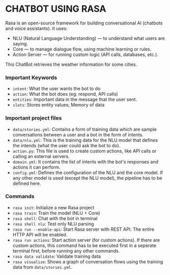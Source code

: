 # CHATBOT USING RASA

Rasa is an open-source framework for building conversational AI (chatbots and voice assistants). It uses:

- NLU (Natural Language Understanding) — to understand what users are saying.
- Core — to manage dialogue flow, using machine learning or rules.
- Action Server — for running custom logic (API calls, databases, etc.).

This ChatBot retrieves the weather information for some cities.

### Important Keywords

- `intent`: What the user wants the bot to do
- `action`: What the bot does (eg: respond, API calls)
- `entities`: Important data in the message that the user sent.
- `slots`: Stores entity values; Memory of data

### Important project files

- `data/stories.yml`: Contains a form of training data which are sample conversations between a user and a bot in the form of intents.
- `data/nlu.yml`: This is the training data for the NLU model that defines the intends (what the user could ask the bot to do).
- `action.py`: This file is used to create custom actions, like API calls or calling an external servers.
- `domain.yml`: It contains the list of intents with the bot's responses and actions it can perform.
- `config.yml`: Defines the configuration of the NLU and the core model. If any other model is used (except the NLU model), the pipeline has to be defined here.

### Commands

- `rasa init`: Initialize a new Rasa project
- `rasa train`: Train the model (NLU + Core)
- `rasa shell`: Chat with the bot in terminal
- `rasa shell nlu`: Test only NLU parsing
- `rasa run --enable-api`: Start Rasa server with REST API. The entire HTTP API will be enabled.
- `rasa run actions`: Start action server (for custom actions). If there are custom actions, this command has to be executed first in a seperate terminal first, before running any other commands.
- `rasa data validate`: Validate training data
- `rasa visualize`: Shows a graph of conversation flows using the training data from `data/stories.yml`.

